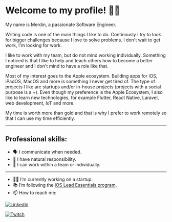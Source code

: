# Welcome to my profile! 👋🏻 

My name is Merdin, a passionate Software Engineer. 

Writing code is one of the main things I like to do. Continously I try to look for bigger challenges because I love to solve problems. I don't wait to get work, I'm looking for work.

I like to work with my team, but do not mind working individually. Something I noticed is that I like to help and teach others how to become a better engineer and I don't mind to have a role like that.

Most of my interest goes to the Apple ecosystem. Building apps for iOS, iPadOS, MacOS and more is something I never get tired of. The type of projects I like are startups and/or in-house projects (projects with a social purpose is a +). Even though my preference is the Apple Ecosystem, I also like to learn new technologies, for example Flutter, React Native, Laravel, web development, IoT and more.

My time is worth more than gold and that is why I prefer to work remotely so that I can use my time efficiently.

---

## Professional skills:
- 🗣 I communicate when needed.
- 👔 I have natural responsibility.
- 🤝 I can work within a team or individually.

---

- 👨‍💻 I’m currently working on a startup.
- 📚 I’m following the [iOS Lead Essentials program](https://iosacademy.essentialdeveloper.com/p/ios-lead-essentials/).
- 📫 How to reach me:

[![LinkedIn](https://img.shields.io/badge/LinkedIn-%230A66C2.svg?&style=for-the-badge&logo=LinkedIn&logoColor=FFFFFF)](https://www.linkedin.com/in/merdin/)

<a href="https://twitch.tv/merdin"><img src="https://img.shields.io/twitch/status/Merdin?label=Twitch" alt="Twitch"></a>
